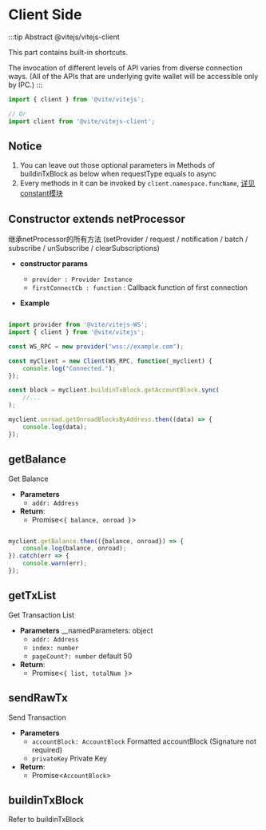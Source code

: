 # Client Side

:::tip Abstract
@vitejs/vitejs-client

This part contains built-in shortcuts.

The invocation of different levels of API varies from diverse connection ways. (All of the APIs that are underlying gvite wallet will be accessible only by IPC.)
:::

```javascript 引入
import { client } from '@vite/vitejs';

// Or
import client from '@vite/vitejs-client';
```

## Notice 
1. You can leave out those optional parameters in Methods of buildinTxBlock as below when requestType equals to async
2. Every methods in it can be invoked by `client.namespace.funcName`, [详见constant模块](/api/vitejs/constant/constant.html)

## Constructor extends netProcessor
继承netProcessor的所有方法 (setProvider / request / notification / batch / subscribe / unSubscribe / clearSubscriptions)

- **constructor params**
    - `provider : Provider Instance`
    - `firstConnectCb : function` : Callback function of first connection

- **Example**

```javascript

import provider from '@vite/vitejs-WS';
import { client } from '@vite/vitejs';

const WS_RPC = new provider("wss://example.com");

const myClient = new Client(WS_RPC, function(_myclient) {
    console.log("Connected.");
});

const block = myclient.buildinTxBlock.getAccountBlock.sync(
    //...
);

myclient.onroad.getOnroadBlocksByAddress.then((data) => {
    console.log(data);
});

```

## getBalance
Get Balance

- **Parameters** 
    * `addr: Address`
- **Return**:
    * Promise<`{ balance, onroad }`>

```javascript ::Demo

myclient.getBalance.then(({balance, onroad}) => {
    console.log(balance, onroad);
}).catch(err => {
    console.warn(err);
});

```

## getTxList
Get Transaction List

- **Parameters** 
    __namedParameters: object
    * `addr: Address`
    * `index: number` 
    * `pageCount?: number` default 50
- **Return**:
    * Promise<`{ list, totalNum }`>

## sendRawTx
Send Transaction

- **Parameters** 
    * `accountBlock: AccountBlock` Formatted accountBlock (Signature not required)
    * `privateKey` Private Key
- **Return**:
    * Promise<`AccountBlock`>

## buildinTxBlock
Refer to buildinTxBlock
